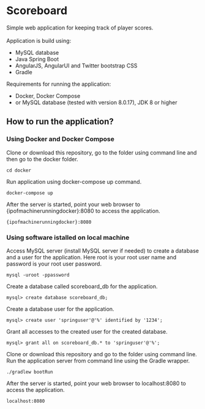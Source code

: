 # Scoreboard
Simple web application for keeping track of player scores.
<br>
<br>
Application is build using:
- MySQL database
- Java Spring Boot
- AngularJS, AngularUI and Twitter bootstrap CSS
- Gradle

Requirements for running the application:
- Docker, Docker Compose
- or MySQL database (tested with version 8.0.17), JDK 8 or higher

## How to run the application?
### Using Docker and Docker Compose
Clone or download this repository, go to the folder using command line and then go to the docker folder.
```
cd docker
```

Run application using docker-compose up command.
```
docker-compose up
```

After the server is started, point your web browser to {ipofmachinerunningdocker}:8080 to access the application.
```
{ipofmachinerunningdocker}:8080
```

### Using software istalled on local machine 
Access MySQL server (install MySQL server if needed) to create a database and a user for the application. Here root is your root user name and password is your root user password.
```
mysql -uroot -ppassword
```

Create a database called scoreboard_db for the application.
```
mysql> create database scoreboard_db;
```

Create a database user for the application.
```
mysql> create user 'springuser'@'%' identified by '1234';
```

Grant all accesses to the created user for the created database.
```
mysql> grant all on scoreboard_db.* to 'springuser'@'%';
```

Clone or download this repository and go to the folder using command line. Run the application server from command line using the Gradle wrapper.
```
./gradlew bootRun
```

After the server is started, point your web browser to localhost:8080 to access the application.
```
localhost:8080
```